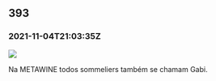   

393
---

### 2021-11-04T21:03:35Z

![](https://bebiodicionario-com.s3.amazonaws.com/media/posts/202111/252881913_1260336484435267_8972579506944072523_n_17949182521576204.jpg)

Na METAWINE todos sommeliers também se chamam Gabi.

